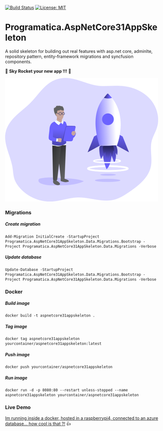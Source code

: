 [![Build Status](https://programaticasoftware.visualstudio.com/Programatica.AspNetCore31AppSkeleton/_apis/build/status/ruialexrib.Programatica.AspNetCore31AppSkeleton?branchName=main)](https://programaticasoftware.visualstudio.com/Programatica.AspNetCore31AppSkeleton/_build/latest?definitionId=20&branchName=main) [![License: MIT](https://img.shields.io/badge/License-MIT-yellow.svg)](https://opensource.org/licenses/MIT)

# Programatica.AspNetCore31AppSkeleton
A solid skeleton for building out real features with asp.net core, adminlte, repository pattern, entity-framework migrations and syncfusion components.

:rocket: **Sky Rocket your new app !!!** :rocket:

<img src="https://github.com/ruialexrib/Programatica.AspNetCore31AppSkeleton/blob/main/logo.png?raw=true" width="500">

### Migrations

##### Create migration
```
Add-Migration InitialCreate -StartupProject Programatica.AspNetCore31AppSkeleton.Data.Migrations.Bootstrap -Project Programatica.AspNetCore31AppSkeleton.Data.Migrations -Verbose
```
##### Update database
```
Update-Database -StartupProject Programatica.AspNetCore31AppSkeleton.Data.Migrations.Bootstrap -Project Programatica.AspNetCore31AppSkeleton.Data.Migrations -Verbose
```

### Docker

##### Build image
```
docker build -t aspnetcore31appskeleton .
```

##### Tag image
```
docker tag aspnetcore31appskeleton yourcontainer/aspnetcore31appskeleton:latest
```

##### Push image
```
docker push yourcontainer/aspnetcore31appskeleton
```

##### Run image
```
docker run -d -p 8080:80 --restart unless-stopped --name aspnetcore31appskeleton yourcontainer/aspnetcore31appskeleton
```

### Live Demo

[Im running inside a docker, hosted in a raspberrypi4, connected to an azure database... how cool is that ?!](http://ruialexrib.ddns.net:8088) :thumbsup:
